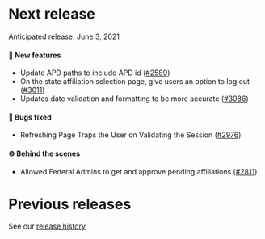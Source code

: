 # Next release

Anticipated release: June 3, 2021

#### 🚀 New features

- Update APD paths to include APD id ([#2589])
- On the state affiliation selection page, give users an option to log out ([#3011])
- Updates date validation and formatting to be more accurate ([#3086])

#### 🐛 Bugs fixed

- Refreshing Page Traps the User on Validating the Session ([#2976])

#### ⚙️ Behind the scenes

- Allowed Federal Admins to get and approve pending affiliations ([#2811])

# Previous releases

See our [release history](https://github.com/CMSgov/eAPD/releases)

[#2589]: https://github.com/CMSgov/eAPD/issues/2589
[#2811]: https://github.com/CMSgov/eAPD/issues/2811
[#2976]: https://github.com/CMSgov/eAPD/issues/2976
[#3011]: https://github.com/CMSgov/eAPD/issues/3011
[#3086]: https://github.com/CMSgov/eAPD/issues/3086

